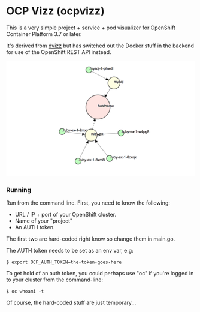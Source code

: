 # OCP Vizz (ocpvizz)

This is a very simple project + service + pod visualizer for OpenShift Container Platform 3.7 or later.

It's derived from [dvizz](https://github.com/eriklupander/dvizz) but has switched out the Docker stuff in the backend for use of the OpenShift REST API instead.

![ocpvizz](ocpvizz.png)

### Running
Run from the command line. First, you need to know the following:

* URL / IP + port of your OpenShift cluster.
* Name of your "project"
* An AUTH token.

The first two are hard-coded right know so change them in main.go.

The AUTH token needs to be set as an env var, e.g:

    $ export OCP_AUTH_TOKEN=the-token-goes-here
    
To get hold of an auth token, you could perhaps use "oc" if you're logged in to your cluster from the command-line:

    $ oc whoami -t
    
Of course, the hard-coded stuff are just temporary...
